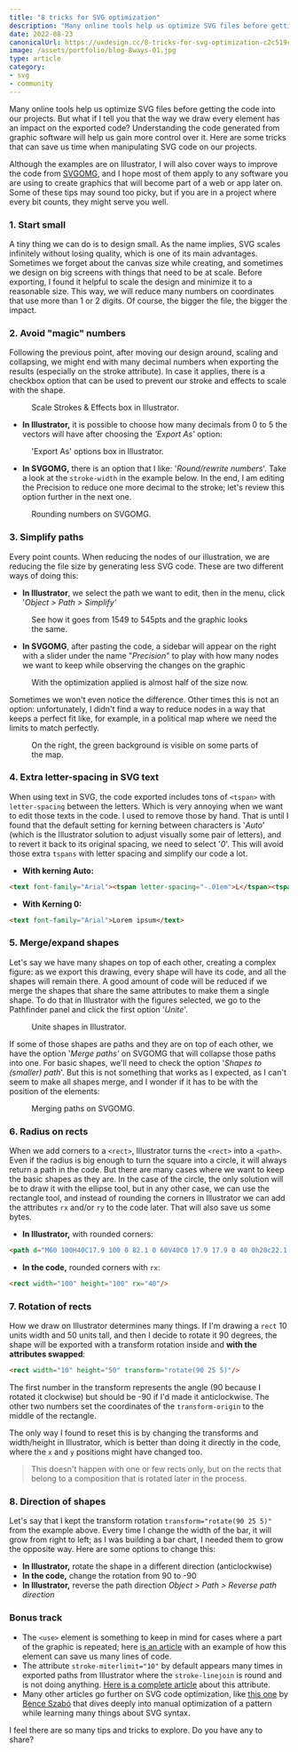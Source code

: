 ```yaml
---
title: "8 tricks for SVG optimization"
description: "Many online tools help us optimize SVG files before getting the code into our projects. But what if I tell you that the way we draw every element has an impact on the exported code? Understanding the code generated from graphic software will help us gain more control over it. Here are some tricks that can save us time when manipulating SVG code on our projects."
date: 2022-08-23
canonicalUrl: https://uxdesign.cc/8-tricks-for-svg-optimization-c2c519c10c1e
image: /assets/portfolio/blog-8ways-01.jpg
type: article
category: 
- svg
- community
---
```


Many online tools help us optimize SVG files before getting the code into our projects. But what if I tell you that the way we draw every element has an impact on the exported code? Understanding the code generated from graphic software will help us gain more control over it. Here are some tricks that can save us time when manipulating SVG code on our projects.

Although the examples are on Illustrator, I will also cover ways to improve the code from [SVGOMG](https://jakearchibald.github.io/svgomg/), and I hope most of them apply to any software you are using to create graphics that will become part of a web or app later on. Some of these tips may sound too picky, but if you are in a project where every bit counts, they might serve you well.

### 1. Start small

A tiny thing we can do is to design small. As the name implies, SVG scales infinitely without losing quality, which is one of its main advantages. Sometimes we forget about the canvas size while creating, and sometimes we design on big screens with things that need to be at scale. Before exporting, I found it helpful to scale the design and minimize it to a reasonable size. This way, we will reduce many numbers on coordinates that use more than 1 or 2 digits. Of course, the bigger the file, the bigger the impact.

### 2. Avoid "magic" numbers

Following the previous point, after moving our design around, scaling and collapsing, we might end with many decimal numbers when exporting the results (especially on the stroke attribute). In case it applies, there is a checkbox option that can be used to prevent our stroke and effects to scale with the shape.

<figure>
    <img src="/portfolio/portfolio-8ways-02.png" alt="">
	<figcaption>Scale Strokes & Effects box in Illustrator.</figcaption>
</figure>

-   **In Illustrator,** it is possible to choose how many decimals from 0 to 5 the vectors will have after choosing the *'Export As'* option:

<figure>
    <img src="/portfolio/portfolio-8ways-03.png" alt="">
	<figcaption>'Export As' options box in Illustrator.</figcaption>
</figure>


-   **In SVGOMG,** there is an option that I like: '*Round/rewrite numbers*'. Take a look at the `stroke-width` in the example below. In the end, I am editing the Precision to reduce one more decimal to the stroke; let's review this option further in the next one.


<figure>
    <img src="/portfolio/portfolio-8ways-04.gif" alt="">
	<figcaption>Rounding numbers on SVGOMG.</figcaption>
</figure>


### 3. Simplify paths

Every point counts. When reducing the nodes of our illustration, we are reducing the file size by generating less SVG code. These are two different ways of doing this:

-   **In Illustrator**, we select the path we want to edit, then in the menu, click '*Object > Path > Simplify'*


<figure>
    <img src="/portfolio/portfolio-8ways-05.gif" alt="">
	<figcaption>See how it goes from 1549 to 545pts and the graphic looks the same.</figcaption>
</figure>


-   **In SVGOMG**, after pasting the code, a sidebar will appear on the right with a slider under the name "*Precision*" to play with how many nodes we want to keep while observing the changes on the graphic

<figure>
    <img src="/portfolio/portfolio-8ways-06.gif" alt="">
	<figcaption>With the optimization applied is almost half of the size now.</figcaption>
</figure>



Sometimes we won't even notice the difference. Other times this is not an option: unfortunately, I didn't find a way to reduce nodes in a way that keeps a perfect fit like, for example, in a political map where we need the limits to match perfectly.

<figure>
    <img src="/portfolio/portfolio-8ways-07.jpg" alt="">
	<figcaption>On the right, the green background is visible on some parts of the map.</figcaption>
</figure>


### 4. Extra letter-spacing in SVG text

When using text in SVG, the code exported includes tons of `<tspan>` with `letter-spacing` between the letters. Which is very annoying when we want to edit those texts in the code. I used to remove those by hand. That is until I found that the default setting for kerning between characters is '*Auto*' (which is the Illustrator solution to adjust visually some pair of letters), and to revert it back to its original spacing, we need to select '*0*'. This will avoid those extra `tspans` with letter spacing and simplify our code a lot.

-   **With kerning Auto:**

```html
<text font-family="Arial"><tspan letter-spacing="-.01em">L</tspan><tspan x="5.5" y="0">o</tspan><tspan x="12.08" y="0" letter-spacing="-.01em">r</tspan><tspan x="15.89" y="0">em ipsum</tspan></text>
```

-   **With Kerning 0:**

```html
<text font-family="Arial">Lorem ipsum</text>
```

### 5. Merge/expand shapes

Let's say we have many shapes on top of each other, creating a complex figure: as we export this drawing, every shape will have its code, and all the shapes will remain there. A good amount of code will be reduced if we merge the shapes that share the same attributes to make them a single shape. To do that in Illustrator with the figures selected, we go to the Pathfinder panel and click the first option '*Unite*'.

<figure>
    <img src="/portfolio/portfolio-8ways-08.gif" alt="">
	<figcaption>Unite shapes in Illustrator.</figcaption>
</figure>

If some of those shapes are paths and they are on top of each other, we have the option '*Merge paths'* on SVGOMG that will collapse those paths into one. For basic shapes, we'll need to check the option '*Shapes to (smaller) path*'. But this is not something that works as I expected, as I can't seem to make all shapes merge, and I wonder if it has to be with the position of the elements:

<figure>
    <img src="/portfolio/portfolio-8ways-09.gif" alt="">
	<figcaption>Merging paths on SVGOMG.</figcaption>
</figure>


### 6. Radius on rects

When we add corners to a `<rect>`, Illustrator turns the `<rect>` into a `<path>`. Even if the radius is big enough to turn the square into a circle, it will always return a path in the code. But there are many cases where we want to keep the basic shapes as they are. In the case of the circle, the only solution will be to draw it with the ellipse tool, but in any other case, we can use the rectangle tool, and instead of rounding the corners in Illustrator we can add the attributes `rx` and/or `ry` to the code later. That will also save us some bytes.

-   **In Illustrator,** with rounded corners:

```html
<path d="M60 100H40C17.9 100 0 82.1 0 60V40C0 17.9 17.9 0 40 0h20c22.1 0 40 17.9 40 40v20c0 22.1-17.9 40-40 40z"/>
```
-   **In the code,** rounded corners with `rx`:

```html
<rect width="100" height="100" rx="40"/>
```

### 7. Rotation of rects

How we draw on Illustrator determines many things. If I'm drawing a `rect` 10 units width and 50 units tall, and then I decide to rotate it 90 degrees, the shape will be exported with a transform rotation inside and **with the attributes swapped**:

```html
<rect width="10" height="50" transform="rotate(90 25 5)"/>
```

The first number in the transform represents the angle (90 because I rotated it clockwise) but should be -90 if I'd made it anticlockwise. The other two numbers set the coordinates of the `transform-origin` to the middle of the rectangle.

The only way I found to reset this is by changing the transforms and width/height in Illustrator, which is better than doing it directly in the code, where the `x` and `y` positions might have changed too.

> This doesn't happen with one or few rects only, but on the rects that belong to a composition that is rotated later in the process.

### **8. Direction of shapes**

Let's say that I kept the transform rotation `transform="rotate(90 25 5)"` from the example above. Every time I change the width of the bar, it will grow from right to left; as I was building a bar chart, I needed them to grow the opposite way. Here are some options to change this:

-   **In Illustrator,** rotate the shape in a different direction (anticlockwise)
-   **In the code,** change the rotation from 90 to -90
-   **In Illustrator,** reverse the path direction *Object > Path > Reverse path direction*

### Bonus track

-   The `<use>` element is something to keep in mind for cases where a part of the graphic is repeated; here [is an article](https://css-tricks.com/going-beyond-automatic-svg-compression-with-the-use-element/) with an example of how this element can save us many lines of code.
-   The attribute `stroke-miterlimit="10"` by default appears many times in exported paths from Illustrator where the `stroke-linejoin` is round and is not doing anything. [Here is a complete article](https://css-tricks.com/mastering-svgs-stroke-miterlimit-attribute/) about this attribute.
-   Many other articles go further on SVG code optimization, like [this one](https://css-tricks.com/optimizing-svg-patterns/) by [Bence Szabó](https://twitter.com/finnhvman) that dives deeply into manual optimization of a pattern while learning many things about SVG syntax.

I feel there are so many tips and tricks to explore. Do you have any to share?